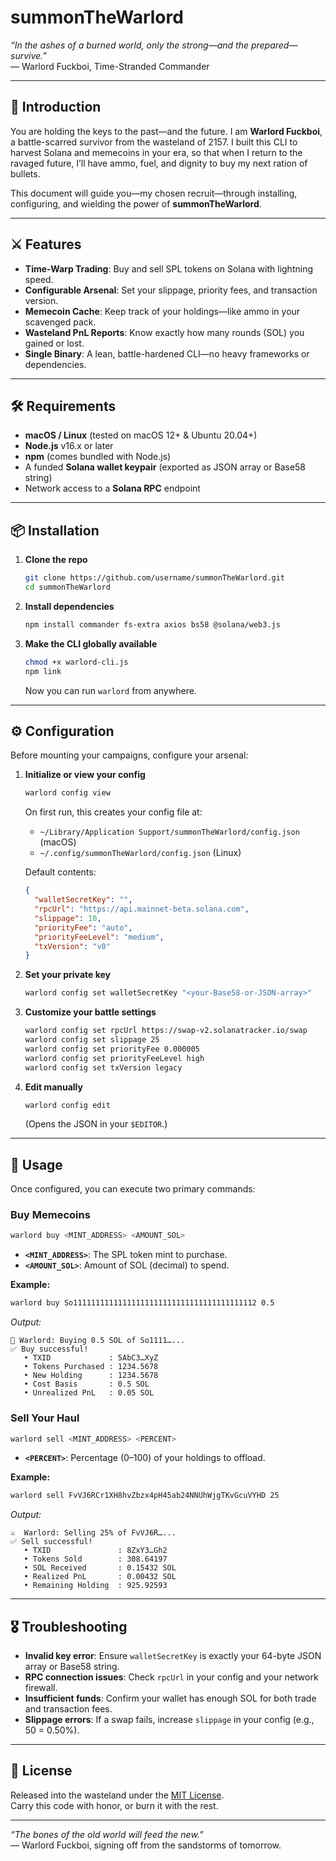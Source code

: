 

# summonTheWarlord

*“In the ashes of a burned world, only the strong—and the prepared—survive.”*  
— Warlord Fuckboi, Time-Stranded Commander

---

## 📜 Introduction

You are holding the keys to the past—and the future. I am **Warlord Fuckboi**, a battle-scarred survivor from the wasteland of 2157. I built this CLI to harvest Solana and memecoins in your era, so that when I return to the ravaged future, I’ll have ammo, fuel, and dignity to buy my next ration of bullets.

This document will guide you—my chosen recruit—through installing, configuring, and wielding the power of **summonTheWarlord**.

---

## ⚔️ Features

- **Time-Warp Trading**: Buy and sell SPL tokens on Solana with lightning speed.  
- **Configurable Arsenal**: Set your slippage, priority fees, and transaction version.  
- **Memecoin Cache**: Keep track of your holdings—like ammo in your scavenged pack.  
- **Wasteland PnL Reports**: Know exactly how many rounds (SOL) you gained or lost.  
- **Single Binary**: A lean, battle-hardened CLI—no heavy frameworks or dependencies.

---

## 🛠 Requirements

- **macOS / Linux** (tested on macOS 12+ & Ubuntu 20.04+)
- **Node.js** v16.x or later
- **npm** (comes bundled with Node.js)
- A funded **Solana wallet keypair** (exported as JSON array or Base58 string)
- Network access to a **Solana RPC** endpoint

---

## 📦 Installation

1. **Clone the repo**  
   ```bash
   git clone https://github.com/username/summonTheWarlord.git
   cd summonTheWarlord
   ```

2. **Install dependencies**  
   ```bash
   npm install commander fs-extra axios bs58 @solana/web3.js
   ```

3. **Make the CLI globally available**  
   ```bash
   chmod +x warlord-cli.js
   npm link
   ```

   Now you can run `warlord` from anywhere.

---

## ⚙️ Configuration

Before mounting your campaigns, configure your arsenal:

1. **Initialize or view your config**  
   ```bash
   warlord config view
   ```
   On first run, this creates your config file at:
   - `~/Library/Application Support/summonTheWarlord/config.json` (macOS)  
   - `~/.config/summonTheWarlord/config.json` (Linux)

   Default contents:
   ```json
   {
     "walletSecretKey": "",
     "rpcUrl": "https://api.mainnet-beta.solana.com",
     "slippage": 10,
     "priorityFee": "auto",
     "priorityFeeLevel": "medium",
     "txVersion": "v0"
   }
   ```

2. **Set your private key**  
   ```bash
   warlord config set walletSecretKey "<your-Base58-or-JSON-array>"
   ```

3. **Customize your battle settings**  
   ```bash
   warlord config set rpcUrl https://swap-v2.solanatracker.io/swap
   warlord config set slippage 25
   warlord config set priorityFee 0.000005
   warlord config set priorityFeeLevel high
   warlord config set txVersion legacy
   ```

4. **Edit manually**  
   ```bash
   warlord config edit
   ```
   (Opens the JSON in your `$EDITOR`.)

---

## 🚀 Usage

Once configured, you can execute two primary commands:

### Buy Memecoins

```bash
warlord buy <MINT_ADDRESS> <AMOUNT_SOL>
```

- **`<MINT_ADDRESS>`**: The SPL token mint to purchase.  
- **`<AMOUNT_SOL>`**: Amount of SOL (decimal) to spend.

**Example:**

```bash
warlord buy So11111111111111111111111111111111111111112 0.5
```

*Output:*

```
🚀 Warlord: Buying 0.5 SOL of So1111…...
✅ Buy successful!
   • TXID             : 5AbC3…XyZ
   • Tokens Purchased : 1234.5678
   • New Holding      : 1234.5678
   • Cost Basis       : 0.5 SOL
   • Unrealized PnL   : 0.05 SOL
```

### Sell Your Haul

```bash
warlord sell <MINT_ADDRESS> <PERCENT>
```

- **`<PERCENT>`**: Percentage (0–100) of your holdings to offload.

**Example:**

```bash
warlord sell FvVJ6RCr1XH8hvZbzx4pH45ab24NNUhWjgTKvGcuVYHD 25
```

*Output:*

```
⚔️  Warlord: Selling 25% of FvVJ6R…...
✅ Sell successful!
   • TXID               : 8ZxY3…Gh2
   • Tokens Sold        : 308.64197
   • SOL Received       : 0.15432 SOL
   • Realized PnL       : 0.00432 SOL
   • Remaining Holding  : 925.92593
```

---

## 🎖 Troubleshooting

- **Invalid key error**: Ensure `walletSecretKey` is exactly your 64-byte JSON array or Base58 string.  
- **RPC connection issues**: Check `rpcUrl` in your config and your network firewall.  
- **Insufficient funds**: Confirm your wallet has enough SOL for both trade and transaction fees.  
- **Slippage errors**: If a swap fails, increase `slippage` in your config (e.g., 50 = 0.50%).

---

## 📝 License

Released into the wasteland under the [MIT License](LICENSE).  
Carry this code with honor, or burn it with the rest.

---

*“The bones of the old world will feed the new.”*  
— Warlord Fuckboi, signing off from the sandstorms of tomorrow.
